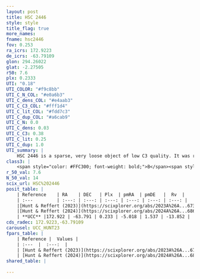 ```yaml
---
layout: post
title: HSC 2446
style: style
title_flag: true
more_names: 
fname: hsc2446
fov: 0.253
ra_icrs: 172.9223
de_icrs: -63.79109
glon: 294.26022
glat: -2.27505
r50: 7.6
plx: 0.2333
UTI: "0.18"
UTI_COLOR: "#f9c8bb"
UTI_C_N_COL: "#e0a6b3"
UTI_C_dens_COL: "#e4aab3"
UTI_C_C3_COL: "#fff1d4"
UTI_C_lit_COL: "#fdd7c3"
UTI_C_dup_COL: "#a6cab9"
UTI_C_N: 0.0
UTI_C_dens: 0.03
UTI_C_C3: 0.38
UTI_C_lit: 0.25
UTI_C_dup: 1.0
UTI_summary: |
    HSC 2446 is a sparse, very loose object of low C3 quality. It was recently reported in the literature.<br><br><span style="color: #99180f; font-weight: bold;">Warning: </span>contains less than 25 stars with <i>P>0.5</i> estimated.
class3: |
    <span style="color: #FFC300; font-weight: bold;">B</span><span style="color: red; font-weight: bold;">C</span>
r_50_val: 7.6
N_50_val: 14
scix_url: HSC%202446
posit_table: |
    | Reference    | RA    | DEC   | Plx  | pmRA  | pmDE   |  Rv  |
    | :---         | :---: | :---: | :---: | :---: | :---: | :---: |
    |[Hunt & Reffert (2023)](https://scixplorer.org/abs/2023A%26A...673A.114H) | 172.828 | -63.785 | 0.233 | -5.032 | 1.568 | -34.0 |
    |[Hunt & Reffert (2024)](https://scixplorer.org/abs/2024A%26A...686A..42H) | 172.828 | -63.785 | 0.233 | -5.032 | 1.568 | -34.0 |
    | **UCC** |172.922 | -63.791 | 0.233 | -5.018 | 1.537 | -13.852 | 
cds_radec: 172.9223,-63.79109
carousel: UCC_HUNT23
fpars_table: |
    | Reference |  Values |
    | :---  |  :---:  |
    | [Hunt & Reffert (2023)](https://scixplorer.org/abs/2023A%26A...673A.114H) | `AV50=4.743, diffAV50=2.498, MOD50=12.87, logAge50=8.579` |
    | [Hunt & Reffert (2024)](https://scixplorer.org/abs/2024A%26A...686A..42H) | `MassJ=850.080` |
shared_table: |
    
---
```

